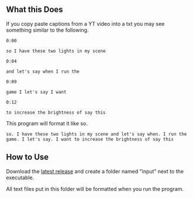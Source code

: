 ## What this Does
If you copy paste captions from a YT video into a txt you may see something similar to the following.
```
0:00

so I have these two lights in my scene

0:04

and let's say when I run the

0:09

game I let's say I want

0:12

to increase the brightness of say this
```

This program will format it like so.
```
so. I have these two lights in my scene and let's say when. I run the game. I let's say. I want to increase the brightness of say this
```

## How to Use
Download the [latest release](https://github.com/valkyrienyanko/YT-Captions-Formatter/releases) and create a folder named "input" next to the executable. 

All text files put in this folder will be formatted when you run the program.
